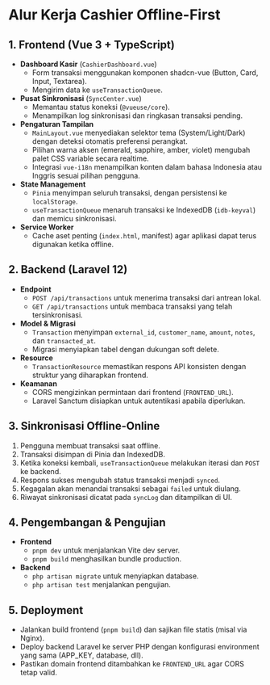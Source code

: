 # Alur Kerja Cashier Offline-First

## 1. Frontend (Vue 3 + TypeScript)
- **Dashboard Kasir** (`CashierDashboard.vue`)
  - Form transaksi menggunakan komponen shadcn-vue (Button, Card, Input, Textarea).
  - Mengirim data ke `useTransactionQueue`.
- **Pusat Sinkronisasi** (`SyncCenter.vue`)
  - Memantau status koneksi (`@vueuse/core`).
  - Menampilkan log sinkronisasi dan ringkasan transaksi pending.
- **Pengaturan Tampilan**
  - `MainLayout.vue` menyediakan selektor tema (System/Light/Dark) dengan deteksi otomatis preferensi perangkat.
  - Pilihan warna aksen (emerald, sapphire, amber, violet) mengubah palet CSS variable secara realtime.
  - Integrasi `vue-i18n` menampilkan konten dalam bahasa Indonesia atau Inggris sesuai pilihan pengguna.
- **State Management**
  - `Pinia` menyimpan seluruh transaksi, dengan persistensi ke `localStorage`.
  - `useTransactionQueue` menaruh transaksi ke IndexedDB (`idb-keyval`) dan memicu sinkronisasi.
- **Service Worker**
  - Cache aset penting (`index.html`, manifest) agar aplikasi dapat terus digunakan ketika offline.

## 2. Backend (Laravel 12)
- **Endpoint**
  - `POST /api/transactions` untuk menerima transaksi dari antrean lokal.
  - `GET /api/transactions` untuk membaca transaksi yang telah tersinkronisasi.
- **Model & Migrasi**
  - `Transaction` menyimpan `external_id`, `customer_name`, `amount`, `notes`, dan `transacted_at`.
  - Migrasi menyiapkan tabel dengan dukungan soft delete.
- **Resource**
  - `TransactionResource` memastikan respons API konsisten dengan struktur yang diharapkan frontend.
- **Keamanan**
  - CORS mengizinkan permintaan dari frontend (`FRONTEND_URL`).
  - Laravel Sanctum disiapkan untuk autentikasi apabila diperlukan.

## 3. Sinkronisasi Offline-Online
1. Pengguna membuat transaksi saat offline.
2. Transaksi disimpan di Pinia dan IndexedDB.
3. Ketika koneksi kembali, `useTransactionQueue` melakukan iterasi dan `POST` ke backend.
4. Respons sukses mengubah status transaksi menjadi `synced`.
5. Kegagalan akan menandai transaksi sebagai `failed` untuk diulang.
6. Riwayat sinkronisasi dicatat pada `syncLog` dan ditampilkan di UI.

## 4. Pengembangan & Pengujian
- **Frontend**
  - `pnpm dev` untuk menjalankan Vite dev server.
  - `pnpm build` menghasilkan bundle production.
- **Backend**
  - `php artisan migrate` untuk menyiapkan database.
  - `php artisan test` menjalankan pengujian.

## 5. Deployment
- Jalankan build frontend (`pnpm build`) dan sajikan file statis (misal via Nginx).
- Deploy backend Laravel ke server PHP dengan konfigurasi environment yang sama (APP_KEY, database, dll).
- Pastikan domain frontend ditambahkan ke `FRONTEND_URL` agar CORS tetap valid.
